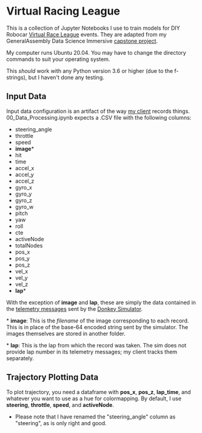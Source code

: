 # Virtual Racing League

This is a collection of Jupyter Notebooks I use to train models for DIY Robocar [Virtual Race League](https://docs.donkeycar.com/guide/virtual_race_league/) events. They are adapted from my GeneralAssembly Data Science Immersive [capstone project](https://github.com/GrantMoe/DSI-Capstone-Project).

My computer runs Ubuntu 20.04. You may have to change the directory commands to suit your operating system.

This _should_ work with any Python version 3.6 or higher (due to the f-strings), but I haven't done any testing.

## Input Data
Input data configuration is an artifact of the way [my client](https://github.com/GrantMoe/donkeysim-client) records things. 00_Data_Processing.ipynb expects a .CSV file with the following columns:

* steering_angle
* throttle
* speed
* **image***
* hit
* time
* accel_x
* accel_y
* accel_z
* gyro_x
* gyro_y
* gyro_z
* gyro_w
* pitch
* yaw
* roll
* cte
* activeNode
* totalNodes
* pos_x
* pos_y
* pos_z
* vel_x
* vel_y
* vel_z
* **lap***

With the exception of **image** and **lap**, these are simply the data contained in the [telemetry messages](https://docs.donkeycar.com/guide/simulator/#api) sent by the [Donkey Simulator](https://docs.donkeycar.com/guide/simulator/).

\* **image**: This is the _filename_ of the image corresponding to each record. This is in place of the base-64 encoded string sent by the simulator. The images themselves are stored in another folder.

\* **lap**: This is the lap from which the record was taken. The sim does not provide lap number in its telemetry messages; my client tracks them separately.

## Trajectory Plotting Data

To plot trajectory, you need a dataframe with **pos_x**, **pos_z**, **lap_time**, and whatever you want to use as a hue for colormapping. By default, I use **steering**, **throttle**, **speed**, and **activeNode**.

* Please note that I have renamed the "steering_angle" column as "steering", as is only right and good.
